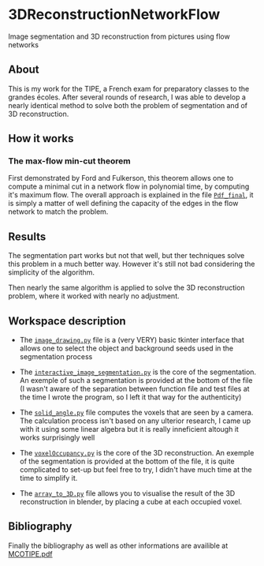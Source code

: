 # 3DReconstructionNetworkFlow
Image segmentation and 3D reconstruction from pictures using flow networks

## About
This is my work for the TIPE, a French exam for preparatory classes to the grandes écoles. After several rounds of research, I was able to develop a nearly identical method to solve both the problem of segmentation and of 3D reconstruction.

## How it works
### The max-flow min-cut theorem

First demonstrated by Ford and Fulkerson, this theorem allows one to compute a minimal cut in a network flow in polynomial time, by computing it's maximum flow. The overall approach is explained in the file [`Pdf_final`](PDF_FINAL.pdf), it is simply a matter of well defining the capacity of the edges in the flow network to match the problem.

## Results
The segmentation part works but not that well, but ther techniques solve this problem in a much better way. However it's still not bad considering the simplicity of the algorithm. 


Then nearly the same algorithm is applied to solve the 3D reconstruction problem, where it worked with nearly no adjustment.

## Workspace description

- The [`image_drawing.py`](Segmentation/image_drawing.py) file is a (very VERY) basic tkinter interface that allows one to select the object and background seeds used in the segmentation process
- The [`interactive_image_segmentation.py`](Segmentation/interactive_image_segmentation.py) is the core of the segmentation. An exemple of such a segmentation is provided at the bottom of the file (I wasn't aware of the separation between function file and test files at the time I wrote the program, so I left it that way for the authenticity)

- The [`solid_angle.py`](3DReconstruction/solid_angle.py) file computes the voxels that are seen by a camera. The calculation process isn't based on any ulterior research, I came up with it using some linear algebra but it is really inneficient altough it works surprisingly well

- The [`voxelOccupancy.py`](3DReconstruction/voxelOccupancy.py) is the core of the 3D reconstruction. An exemple of the segmentation is provided at the bottom of the file, it is quite complicated to set-up but feel free to try, I didn't have much time at the time to simplify it.

- The [`array_to_3D.py`](3DReconstruction/array_to_3D.py) file allows you to visualise the result of the 3D reconstruction in blender, by placing a cube at each occupied voxel.

## Bibliography

Finally the bibliography as well as other informations are availible at [MCOTIPE.pdf](MCOTIPE.pdf)
